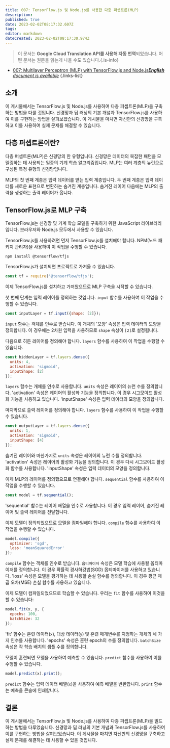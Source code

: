 ```yaml
---
title: 007: TensorFlow.js 및 Node.js를 사용한 다층 퍼셉트론(MLP)
description: 
published: true
date: 2023-02-02T08:17:32.607Z
tags: 
editor: markdown
dateCreated: 2023-02-02T08:17:30.974Z
---
```


> 이 문서는 **Google Cloud Translation API를 사용해 자동 번역**되었습니다.
어떤 문서는 원문을 읽는게 나을 수도 있습니다.{.is-info}



- [007: Multilayer Perceptron (MLP) with TensorFlow.js and Node.js***English** document is available*](/en/Knowledge-base/TensorFlow-js/Learning/007-multilayer-perceptron-mlp-with-tensorflow-js-and-node-js)
{.links-list}


## 소개

이 게시물에서는 TensorFlow.js 및 Node.js를 사용하여 다층 퍼셉트론(MLP)을 구축하는 방법을 다룰 것입니다. 신경망과 딥 러닝의 기본 개념과 TensorFlow.js를 사용하여 이를 구현하는 방법을 살펴보겠습니다. 이 게시물을 마치면 자신만의 신경망을 구축하고 이를 사용하여 실제 문제를 해결할 수 있습니다.

## 다층 퍼셉트론이란?

다층 퍼셉트론(MLP)은 신경망의 한 유형입니다. 신경망은 데이터의 복잡한 패턴을 모델링하는 데 사용되는 일종의 기계 학습 알고리즘입니다. MLP는 여러 계층의 뉴런으로 구성된 특정 유형의 신경망입니다.

MLP의 첫 번째 계층은 입력 데이터를 받는 입력 계층입니다. 두 번째 계층은 입력 데이터를 새로운 표현으로 변환하는 숨겨진 계층입니다. 숨겨진 레이어 다음에는 MLP의 출력을 생성하는 출력 레이어가 옵니다.

## TensorFlow.js로 MLP 구축

TensorFlow.js는 신경망 및 기계 학습 모델을 구축하기 위한 JavaScript 라이브러리입니다. 브라우저와 Node.js 모두에서 사용할 수 있습니다.

TensorFlow.js를 사용하려면 먼저 TensorFlow.js를 설치해야 합니다. NPM(노드 패키지 관리자)을 사용하여 이 작업을 수행할 수 있습니다.

```
npm install @tensorflow/tfjs
```

TensorFlow.js가 설치되면 프로젝트로 가져올 수 있습니다.

```javascript
const tf = require('@tensorflow/tfjs');
```

이제 TensorFlow.js를 설치하고 가져왔으므로 MLP 구축을 시작할 수 있습니다.

첫 번째 단계는 입력 레이어를 정의하는 것입니다. `input` 함수를 사용하여 이 작업을 수행할 수 있습니다.

```javascript
const inputLayer = tf.input({shape: [2]});
```

`input` 함수는 객체를 인수로 받습니다. 이 개체의 '모양' 속성은 입력 데이터의 모양을 정의합니다. 이 경우에는 2차원 입력을 사용하므로 `shape` 속성이 `[2]`로 설정됩니다.

다음으로 히든 레이어를 정의해야 합니다. `layers` 함수를 사용하여 이 작업을 수행할 수 있습니다.

```javascript
const hiddenLayer = tf.layers.dense({
  units: 4,
  activation: 'sigmoid',
  inputShape: [2]
});
```

`layers` 함수는 개체를 인수로 사용합니다. `units` 속성은 레이어의 뉴런 수를 정의합니다. 'activation' 속성은 레이어의 활성화 기능을 정의합니다. 이 경우 시그모이드 활성화 기능을 사용하고 있습니다. 'inputShape' 속성은 입력 데이터의 모양을 정의합니다.

마지막으로 출력 레이어를 정의해야 합니다. `layers` 함수를 사용하여 이 작업을 수행할 수 있습니다.

```javascript
const outputLayer = tf.layers.dense({
  units: 1,
  activation: 'sigmoid',
  inputShape: [4]
});
```

숨겨진 레이어와 마찬가지로 `units` 속성은 레이어의 뉴런 수를 정의합니다. 'activation' 속성은 레이어의 활성화 기능을 정의합니다. 이 경우 다시 시그모이드 활성화 함수를 사용합니다. 'inputShape' 속성은 입력 데이터의 모양을 정의합니다.

이제 MLP의 레이어를 정의했으므로 연결해야 합니다. `sequential` 함수를 사용하여 이 작업을 수행할 수 있습니다.

```javascript
const model = tf.sequential();
```

'sequential' 함수는 레이어 배열을 인수로 사용합니다. 이 경우 입력 레이어, 숨겨진 레이어 및 출력 레이어를 전달합니다.

이제 모델이 정의되었으므로 모델을 컴파일해야 합니다. `compile` 함수를 사용하여 이 작업을 수행할 수 있습니다.

```javascript
model.compile({
  optimizer: 'sgd',
  loss: 'meanSquaredError'
});
```

`compile` 함수는 객체를 인수로 받습니다. `옵티마이저` 속성은 모델 학습에 사용될 옵티마이저를 정의합니다. 이 경우 확률적 경사하강법(SGD) 옵티마이저를 사용하고 있습니다. 'loss' 속성은 모델을 평가하는 데 사용할 손실 함수를 정의합니다. 이 경우 평균 제곱 오차(MSE) 손실 함수를 사용하고 있습니다.

이제 모델이 컴파일되었으므로 학습할 수 있습니다. 우리는 `fit` 함수를 사용하여 이것을 할 수 있습니다:

```javascript
model.fit(x, y, {
  epochs: 100,
  batchSize: 32
});
```

'fit' 함수는 훈련 데이터(`x`), 대상 데이터(`y`) 및 훈련 매개변수를 지정하는 개체의 세 가지 인수를 사용합니다. 'epochs' 속성은 훈련 epoch의 수를 정의합니다. `batchSize` 속성은 각 학습 배치의 샘플 수를 정의합니다.

모델이 훈련되면 모델을 사용하여 예측할 수 있습니다. `predict` 함수를 사용하여 이를 수행할 수 있습니다.

```javascript
model.predict(x).print();
```

`predict` 함수는 입력 데이터 배열(`x`)을 사용하여 예측 배열을 반환합니다. `print` 함수는 예측을 콘솔에 인쇄합니다.

## 결론

이 게시물에서는 TensorFlow.js 및 Node.js를 사용하여 다층 퍼셉트론(MLP)을 빌드하는 방법을 다루었습니다. 신경망과 딥 러닝의 기본 개념과 TensorFlow.js를 사용하여 이를 구현하는 방법을 살펴보았습니다. 이 게시물을 마치면 자신만의 신경망을 구축하고 실제 문제를 해결하는 데 사용할 수 있을 것입니다.